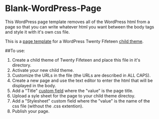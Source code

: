 # Blank-WordPress-Page
This WordPress page template removes all of the WordPress html from a page so that you can write whatever html you want between the body tags and style it with it's own css file. 

This is a [page template](http://codex.wordpress.org/Page_Templates) for a WordPress Twenty Fifeteen [child theme](http://codex.wordpress.org/Child_Themes).

##To use:
1. Create a child theme of Twenty Fifeteen and place this file in it's directory. 
2. Activate your new child theme.
2. Customize the URLs in the file (the URLs are described in ALL CAPS).
3. Create a new page and use the text editor to enter the html that will be displayed in the body. 
4. Add a "Title" [custom field](http://codex.wordpress.org/Custom_Fields) where the "value" is the page title.
5. Upload a syle sheet for the page to your child theme directoy.
6. Add a "Stylesheet" custom field where the "value" is the name of the css file (without the .css extention). 
7. Publish your page.
